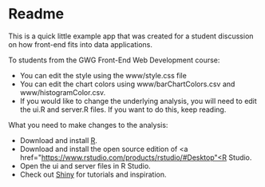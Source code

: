 
# Readme
This is a quick little example app that was created for a student discussion on how front-end fits into data applications.

To students from the GWG Front-End Web Development course:
- You can edit the style using the www/style.css file
- You can edit the chart colors using  www/barChartColors.csv and www/histogramColor.csv.
- If you would like to change the underlying analysis, you will need to edit the ui.R and server.R files. If you want to do this, keep reading.

What you need to make changes to the analysis:
- Download and install <a href="https://www.r-project.org/">R</a>.
- Download and install the open source edition of <a href="https://www.rstudio.com/products/rstudio/#Desktop"<R Studio</a>.
- Open the ui and server files in R Studio.
- Check out <a href="https://shiny.rstudio.com/">Shiny</a> for tutorials and inspiration.
